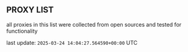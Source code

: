 ## PROXY LIST

all proxies in this list were collected from open sources and tested for functionality

last update: `2025-03-24 14:04:27.564590+00:00` UTC